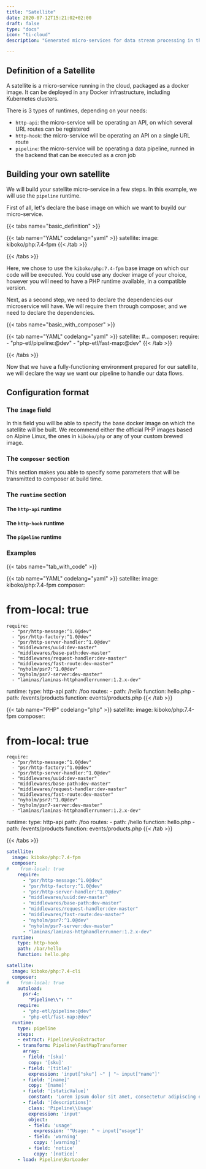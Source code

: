 ```yaml
---
title: "Satellite"
date: 2020-07-12T15:21:02+02:00
draft: false
type: "docs"
icon: "ti-cloud"
description: "Generated micro-services for data stream processing in the cloud"

---
```


Definition of a Satellite
---

A satellite is a micro-service running in the cloud, packaged as a docker image.
It can be deployed in any Docker infrastructure, including Kubernetes clusters.

There is 3 types of runtimes, depending on your needs:
 * `http-api`: the micro-service will be operating an API, on which several URL routes can be registered
 * `http-hook`: the micro-service will be operating an API on a single URL route
 * `pipeline`: the micro-service will be operating a data pipeline, runned in the backend that can be executed as a cron job

Building your own satellite
---

We will build your satellite micro-service in a few steps. In this example, we will use the `pipeline` runtime.

First of all, let's declare the base image on which we want to buyild our micro-service. 

{{< tabs name="basic_definition" >}}

{{< tab name="YAML" codelang="yaml"  >}}
satellite:
  image: kiboko/php:7.4-fpm
{{< /tab >}}

{{< /tabs >}}

Here, we chose to use the `kiboko/php:7.4-fpm` base image on which our code will be executed.
You could use any docker image of your choice, however you will need to have a PHP runtime 
available, in a compatible version.

Next, as a second step, we need to declare the dependencies our microservice will have.
We will require them through composer, and we need to declare the dependencies.

{{< tabs name="basic_with_composer" >}}

{{< tab name="YAML" codelang="yaml"  >}}
satellite:
#...
  composer:
    require:
      - "php-etl/pipeline:@dev"
      - "php-etl/fast-map:@dev"
{{< /tab >}}

{{< /tabs >}}

Now that we have a fully-functioning environment prepared for our satellite, we will declare 
the way we want our pipeline to handle our data flows.

Configuration format
---

### The `image` field

In this field you will be able to specify the base docker image on which the
satellite will be built. We recommend either the official PHP images based on
Alpine Linux, the ones in `kiboko/php` or any of your custom brewed image.

### The `composer` section

This section makes you able to specify some parameters that will be transmitted
to composer at build time.

### The `runtime` section 


#### The `http-api` runtime
#### The `http-hook` runtime
#### The `pipeline` runtime

### Examples

{{< tabs name="tab_with_code" >}}

{{< tab name="YAML" codelang="yaml"  >}}
satellite:
  image: kiboko/php:7.4-fpm
  composer:
#    from-local: true
    require:
      - "psr/http-message:^1.0@dev"
      - "psr/http-factory:^1.0@dev"
      - "psr/http-server-handler:^1.0@dev"
      - "middlewares/uuid:dev-master"
      - "middlewares/base-path:dev-master"
      - "middlewares/request-handler:dev-master"
      - "middlewares/fast-route:dev-master"
      - "nyholm/psr7:^1.0@dev"
      - "nyholm/psr7-server:dev-master"
      - "laminas/laminas-httphandlerrunner:1.2.x-dev"
  runtime:
    type: http-api
    path: /foo
    routes:
      - path: /hello
        function: hello.php
      - path: /events/products
        function: events/products.php
{{< /tab >}}

{{< tab name="PHP" codelang="php"  >}}
satellite:
  image: kiboko/php:7.4-fpm
  composer:
#    from-local: true
    require:
      - "psr/http-message:^1.0@dev"
      - "psr/http-factory:^1.0@dev"
      - "psr/http-server-handler:^1.0@dev"
      - "middlewares/uuid:dev-master"
      - "middlewares/base-path:dev-master"
      - "middlewares/request-handler:dev-master"
      - "middlewares/fast-route:dev-master"
      - "nyholm/psr7:^1.0@dev"
      - "nyholm/psr7-server:dev-master"
      - "laminas/laminas-httphandlerrunner:1.2.x-dev"
  runtime:
    type: http-api
    path: /foo
    routes:
      - path: /hello
        function: hello.php
      - path: /events/products
        function: events/products.php
{{< /tab >}}

{{< /tabs >}}

```yaml
satellite:
  image: kiboko/php:7.4-fpm
  composer:
#    from-local: true
    require:
      - "psr/http-message:^1.0@dev"
      - "psr/http-factory:^1.0@dev"
      - "psr/http-server-handler:^1.0@dev"
      - "middlewares/uuid:dev-master"
      - "middlewares/base-path:dev-master"
      - "middlewares/request-handler:dev-master"
      - "middlewares/fast-route:dev-master"
      - "nyholm/psr7:^1.0@dev"
      - "nyholm/psr7-server:dev-master"
      - "laminas/laminas-httphandlerrunner:1.2.x-dev"
  runtime:
    type: http-hook
    path: /bar/hello
    function: hello.php
```

```yaml
satellite:
  image: kiboko/php:7.4-cli
  composer:
#    from-local: true
    autoload:
      psr-4:
        "Pipeline\\": ""
    require:
      - "php-etl/pipeline:@dev"
      - "php-etl/fast-map:@dev"
  runtime:
    type: pipeline
    steps:
    - extract: Pipeline\FooExtractor
    - transform: Pipeline\FastMapTransformer
      array:
      - field: '[sku]'
        copy: '[sku]'
      - field: '[title]'
        expression: 'input["sku"] ~" | "~ input["name"]'
      - field: '[name]'
        copy: '[name]'
      - field: '[staticValue]'
        constant: 'Lorem ipsum dolor sit amet, consectetur adipiscing elit. Curabitur mollis efficitur justo, id facilisis elit venenatis et. Sed fermentum posuere convallis. Phasellus lectus neque, bibendum sit amet enim imperdiet, dignissim blandit nisi. Donec nec neque nisi. Vivamus luctus facilisis nibh id rhoncus. Vestibulum eget facilisis tortor. Etiam at cursus enim, vitae mollis ex. Proin at velit at erat bibendum ultricies. Duis ut velit malesuada, placerat nisl a, ultrices tortor.'
      - field: '[descriptions]'
        class: 'Pipeline\\Usage'
        expression: 'input'
        object:
        - field: 'usage'
          expression: '"Usage: " ~ input["usage"]'
        - field: 'warning'
          copy: '[warning]'
        - field: 'notice'
          copy: '[notice]'
    - load: Pipeline\BarLoader
```

